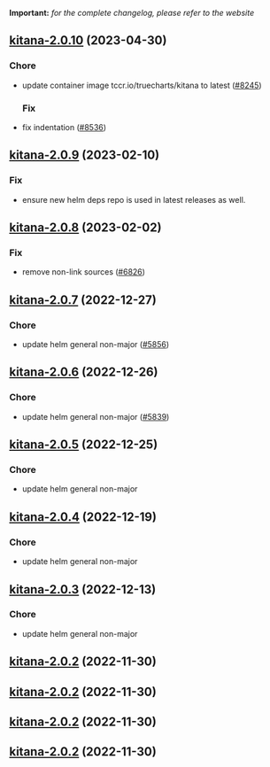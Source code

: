 **Important:**
*for the complete changelog, please refer to the website*




## [kitana-2.0.10](https://github.com/succelle/charts/compare/kitana-2.0.9...kitana-2.0.10) (2023-04-30)

### Chore

- update container image tccr.io/truecharts/kitana to latest ([#8245](https://github.com/succelle/charts/issues/8245))
  
  ### Fix

- fix indentation ([#8536](https://github.com/succelle/charts/issues/8536))
  
  


## [kitana-2.0.9](https://github.com/succelle/charts/compare/kitana-2.0.8...kitana-2.0.9) (2023-02-10)

### Fix

- ensure new helm deps repo is used in latest releases as well.
  
  


## [kitana-2.0.8](https://github.com/succelle/charts/compare/kitana-2.0.7...kitana-2.0.8) (2023-02-02)

### Fix

- remove non-link sources ([#6826](https://github.com/succelle/charts/issues/6826))
  
  


## [kitana-2.0.7](https://github.com/succelle/charts/compare/kitana-2.0.6...kitana-2.0.7) (2022-12-27)

### Chore

- update helm general non-major ([#5856](https://github.com/succelle/charts/issues/5856))
  
  


## [kitana-2.0.6](https://github.com/succelle/charts/compare/kitana-2.0.5...kitana-2.0.6) (2022-12-26)

### Chore

- update helm general non-major ([#5839](https://github.com/succelle/charts/issues/5839))
  
  


## [kitana-2.0.5](https://github.com/succelle/charts/compare/kitana-2.0.4...kitana-2.0.5) (2022-12-25)

### Chore

- update helm general non-major
  
  


## [kitana-2.0.4](https://github.com/succelle/charts/compare/kitana-2.0.3...kitana-2.0.4) (2022-12-19)

### Chore

- update helm general non-major
  
  


## [kitana-2.0.3](https://github.com/succelle/charts/compare/kitana-2.0.2...kitana-2.0.3) (2022-12-13)

### Chore

- update helm general non-major
  
  


## [kitana-2.0.2](https://github.com/succelle/charts/compare/kitana-2.0.1...kitana-2.0.2) (2022-11-30)




## [kitana-2.0.2](https://github.com/succelle/charts/compare/kitana-2.0.1...kitana-2.0.2) (2022-11-30)




## [kitana-2.0.2](https://github.com/succelle/charts/compare/kitana-2.0.1...kitana-2.0.2) (2022-11-30)




## [kitana-2.0.2](https://github.com/succelle/charts/compare/kitana-2.0.1...kitana-2.0.2) (2022-11-30)

